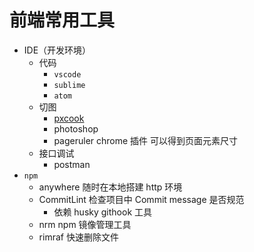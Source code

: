# 前端常用工具

- IDE（开发环境）
  - 代码
    - `vscode`
    - `sublime`
    - `atom`
  - 切图
    - [pxcook](https://www.fancynode.com.cn/pxcook)
    - photoshop
    - pageruler chrome 插件 可以得到页面元素尺寸
  - 接口调试
    - postman
- `npm`
  - anywhere 随时在本地搭建 http 环境
  - CommitLint 检查项目中 Commit message 是否规范
    - 依赖 husky githook 工具
  - nrm npm 镜像管理工具
  - rimraf 快速删除文件
